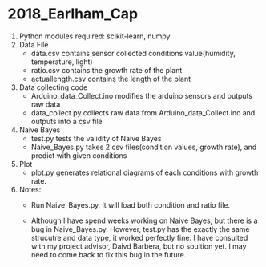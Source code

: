 # 2018_Earlham_Cap
1. Python modules required: scikit-learn, numpy
2. Data File
   - data.csv contains sensor collected conditions value(humidity, temperature, light)
   - ratio.csv contains the growth rate of the plant
   - actuallength.csv contains the length of the plant
3. Data collecting code
   - Arduino_data_Collect.ino modifies the arduino sensors and outputs raw data
   - data_collect.py collects raw data from Arduino_data_Collect.ino and outputs into a csv file
4. Naive Bayes
   - test.py tests the validity of Naive Bayes
   - Naive_Bayes.py takes 2 csv files(condition values, growth rate), and predict with given conditions
5. Plot
   - plot.py generates relational diagrams of each conditions with growth rate.
6. Notes:
   - Run Naive_Bayes.py, it will load both condition and ratio file.
   
   - Although I have spend weeks working on Naive Bayes, but there is a bug in Naive_Bayes.py. However, test.py has the exactly the same strucutre and data type, it worked perfectly fine. I have consulted with my project advisor, Daivd Barbera, but no soultion yet. I may need to come back to fix this bug in the future.
